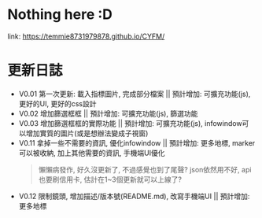 # Nothing here :D
link: https://temmie8731979878.github.io/CYFM/

# 更新日誌
* V0.01 第一次更新: 載入指標圖片, 完成部分檔案 || 預計增加: 可擴充功能(js), 更好的UI, 更好的css設計
* V0.02 增加篩選框框 || 預計增加: 可擴充功能(js), 篩選功能
* V0.03 增加篩選框框的實際功能 || 預計增加: 可擴充功能(js), infowindow可以增加實質的圖片(或是想辦法變成子視窗)
* V0.11 拿掉一些不需要的資訊, 優化infowindow || 預計增加: 更多地標, marker可以被收納, 加上其他需要的資訊, 手機端UI優化
    > 懶懶病發作, 好久沒更新了, 不過感覺也到了尾聲?
    > json依然用不好, api也要刷信用卡, 估計在1~3個更新就可以上線了?
* V0.12 限制鏡頭, 增加描述/版本號(README.md), 改寫手機端UI || 預計增加: 更多地標